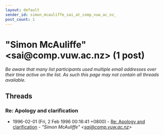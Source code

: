 ```yaml
---
layout: default
sender_id: simon_mcauliffe_sai_at_comp_vuw_ac_nz_
post_count: 1
---
```


# "Simon McAuliffe" <sai<span>@</span>comp.vuw.ac.nz> (1 post)

_Be aware that many list participants used multiple email addresses over their time active on the list. As such this page may not contain all threads available._

## Threads

### Re: Apology and clarification
+ 1996-02-01 (Fri, 2 Feb 1996 00:16:41 +0800) - [Re: Apology and clarification](/archive/1996/02/7a95249c54ba26581e6629ea51c230ec3fc82f9a748af039db51e1e77123fe6f) - _"Simon McAuliffe" \<sai@comp.vuw.ac.nz\>_

